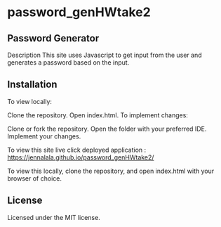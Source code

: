 # password_genHWtake2

## Password Generator
Description
This site uses Javascript to get input from the user and generates a password based on the input.

## Installation
To view locally:

Clone the repository.
Open index.html.
To implement changes:

Clone or fork the repository.
Open the folder with your preferred IDE.
Implement your changes.

To view this site live click deployed application : https://jennalala.github.io/password_genHWtake2/

To view this locally, clone the repository, and open index.html with your browser of choice.

## License
Licensed under the MIT license.


